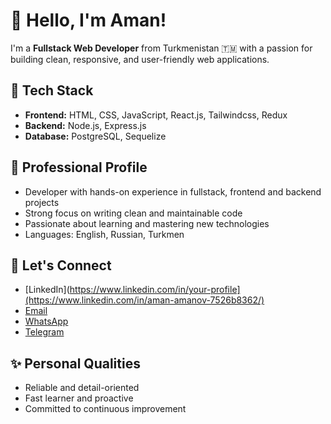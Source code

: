 # 👋 Hello, I'm Aman!

I'm a **Fullstack Web Developer** from Turkmenistan 🇹🇲 with a passion for building clean, responsive, and user-friendly web applications.

## 🚀 Tech Stack
- **Frontend:** HTML, CSS, JavaScript, React.js, Tailwindcss, Redux
- **Backend:** Node.js, Express.js
- **Database:** PostgreSQL, Sequelize

## 💼 Professional Profile
- Developer with hands-on experience in fullstack, frontend and backend projects
- Strong focus on writing clean and maintainable code
- Passionate about learning and mastering new technologies
- Languages: English, Russian, Turkmen

## 🔗 Let's Connect
- [LinkedIn](https://www.linkedin.com/in/your-profile](https://www.linkedin.com/in/aman-amanov-7526b8362/)
- [Email](mailto:amanov5190@gmail.com)
- [WhatsApp](https://wa.me/+99363855187)
- [Telegram](https://t.me/webuser57)

## ✨ Personal Qualities
- Reliable and detail-oriented
- Fast learner and proactive
- Committed to continuous improvement
